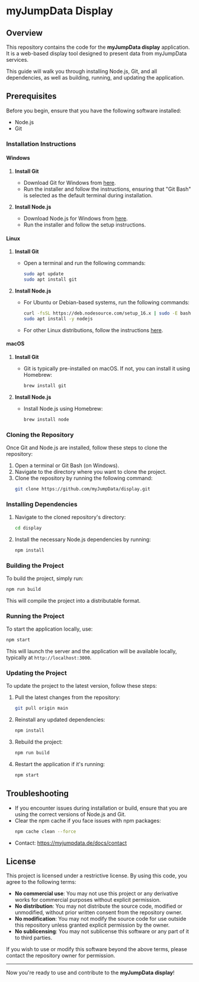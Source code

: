 # myJumpData Display

## Overview

This repository contains the code for the **myJumpData display** application. It is a web-based display tool designed to present data from myJumpData services.

This guide will walk you through installing Node.js, Git, and all dependencies, as well as building, running, and updating the application.

## Prerequisites

Before you begin, ensure that you have the following software installed:

- Node.js
- Git

### Installation Instructions

#### Windows

1. **Install Git**
   - Download Git for Windows from [here](https://git-scm.com/download/win).
   - Run the installer and follow the instructions, ensuring that "Git Bash" is selected as the default terminal during installation.

2. **Install Node.js**
   - Download Node.js for Windows from [here](https://nodejs.org/).
   - Run the installer and follow the setup instructions.

#### Linux

1. **Install Git**
   - Open a terminal and run the following commands:
     ```bash
     sudo apt update
     sudo apt install git
     ```

2. **Install Node.js**
   - For Ubuntu or Debian-based systems, run the following commands:
     ```bash
     curl -fsSL https://deb.nodesource.com/setup_16.x | sudo -E bash -
     sudo apt install -y nodejs
     ```
   - For other Linux distributions, follow the instructions [here](https://nodejs.org/en/download/package-manager/).

#### macOS

1. **Install Git**
   - Git is typically pre-installed on macOS. If not, you can install it using Homebrew:
     ```bash
     brew install git
     ```

2. **Install Node.js**
   - Install Node.js using Homebrew:
     ```bash
     brew install node
     ```

### Cloning the Repository

Once Git and Node.js are installed, follow these steps to clone the repository:

1. Open a terminal or Git Bash (on Windows).
2. Navigate to the directory where you want to clone the project.
3. Clone the repository by running the following command:
   ```bash
   git clone https://github.com/myJumpData/display.git
   ```

### Installing Dependencies

1. Navigate to the cloned repository's directory:
   ```bash
   cd display
   ```

2. Install the necessary Node.js dependencies by running:
   ```bash
   npm install
   ```

### Building the Project

To build the project, simply run:
```bash
npm run build
```
This will compile the project into a distributable format.

### Running the Project

To start the application locally, use:
```bash
npm start
```
This will launch the server and the application will be available locally, typically at `http://localhost:3000`.

### Updating the Project

To update the project to the latest version, follow these steps:

1. Pull the latest changes from the repository:
   ```bash
   git pull origin main
   ```

2. Reinstall any updated dependencies:
   ```bash
   npm install
   ```

3. Rebuild the project:
   ```bash
   npm run build
   ```

4. Restart the application if it's running:
   ```bash
   npm start
   ```

## Troubleshooting

- If you encounter issues during installation or build, ensure that you are using the correct versions of Node.js and Git.
- Clear the npm cache if you face issues with npm packages:
  ```bash
  npm cache clean --force
  ```
- Contact: https://myjumpdata.de/docs/contact

## License

This project is licensed under a restrictive license. By using this code, you agree to the following terms:

- **No commercial use**: You may not use this project or any derivative works for commercial purposes without explicit permission.
- **No distribution**: You may not distribute the source code, modified or unmodified, without prior written consent from the repository owner.
- **No modification**: You may not modify the source code for use outside this repository unless granted explicit permission by the owner.
- **No sublicensing**: You may not sublicense this software or any part of it to third parties.

If you wish to use or modify this software beyond the above terms, please contact the repository owner for permission.

---

Now you're ready to use and contribute to the **myJumpData display**!
